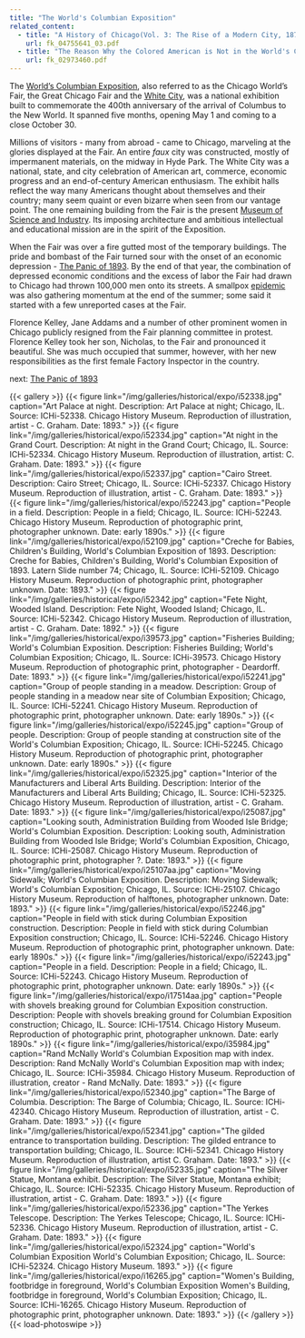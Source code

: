 ```yaml
---
title: "The World's Columbian Exposition"
related_content:
  - title: "A History of Chicago(Vol. 3: The Rise of a Modern City, 1871-1893)"
    url: fk_04755641_03.pdf
  - title: "The Reason Why the Colored American is Not in the World's Columbian Exposition"
    url: fk_02973460.pdf
---
```

The [World’s Columbian Exposition](http://www.encyclopedia.chicagohistory.org/pages/1386.html), also referred to as the Chicago World’s Fair, the Great Chicago Fair and the [White City](http://eriklarsonbooks.com/), was a national exhibition built to commemorate the 400th anniversary of the arrival of Columbus to the New World. It spanned five months, opening May 1 and coming to a close October 30.

Millions of visitors - many from abroad - came to Chicago, marveling at the glories displayed at the Fair. An entire *faux* city was constructed, mostly of impermanent materials, on the midway in Hyde Park. The White City was a national, state, and city celebration of American art, commerce, economic progress and an end-of-century American enthusiasm. The exhibit halls reflect the way many Americans thought about themselves and their country; many seem quaint or even bizarre when seen from our vantage point. The one remaining building from the Fair is the present [Museum of Science and Industry](https://www.msichicago.org/). Its imposing architecture and ambitious intellectual and educational mission are in the spirit of the Exposition.

When the Fair was over a fire gutted most of the temporary buildings. The pride and bombast of the Fair turned sour with the onset of an economic depression - [The Panic of 1893](/historical/panic/). By the end of that year, the combination of depressed economic conditions and the excess of labor the Fair had drawn to Chicago had thrown 100,000 men onto its streets. A smallpox [epidemic](http://www.encyclopedia.chicagohistory.org/pages/432.html) was also gathering momentum at the end of the summer; some said it started with a few unreported cases at the Fair.

Florence Kelley, Jane Addams and a number of other prominent women in Chicago publicly resigned	from the Fair planning committee in protest. Florence Kelley took her son, Nicholas, to the Fair and pronounced it beautiful. She was much occupied that summer, however, with her new responsibilities as the first female Factory Inspector in the country.

next:  [The Panic of 1893](/historical/panic/)

{{< gallery >}}
  {{< figure link="/img/galleries/historical/expo/i52338.jpg" caption="Art Palace at night. Description: Art Palace at night; Chicago, IL. Source: ICHi-52338. Chicago History Museum. Reproduction of illustration, artist - C. Graham. Date: 1893." >}}
  {{< figure link="/img/galleries/historical/expo/i52334.jpg" caption="At night in the Grand Court. Description: At night in the Grand Court; Chicago, IL. Source: ICHi-52334. Chicago History Museum. Reproduction of illustration, artist: C. Graham. Date: 1893." >}}
  {{< figure link="/img/galleries/historical/expo/i52337.jpg" caption="Cairo Street. Description: Cairo Street; Chicago, IL. Source: ICHi-52337. Chicago History Museum. Reproduction of illustration, artist - C. Graham. Date: 1893." >}}
  {{< figure link="/img/galleries/historical/expo/i52243.jpg" caption="People in a field. Description: People in a field; Chicago, IL. Source: ICHi-52243. Chicago History Museum. Reproduction of photographic print, photographer unknown. Date: early 1890s." >}}
  {{< figure link="/img/galleries/historical/expo/i52109.jpg" caption="Creche for Babies, Children's Building, World's Columbian Exposition of 1893. Description: Creche for Babies, Children's Building, World's Columbian Exposition of 1893. Latern Slide number 74; Chicago, IL. Source: ICHi-52109. Chicago History Museum. Reproduction of photographic print, photographer unknown. Date: 1893." >}}
  {{< figure link="/img/galleries/historical/expo/i52342.jpg" caption="Fete Night, Wooded Island. Description: Fete Night, Wooded Island; Chicago, IL. Source: ICHi-52342. Chicago History Museum. Reproduction of illustration, artist - C. Graham. Date: 1892." >}}
  {{< figure link="/img/galleries/historical/expo/i39573.jpg" caption="Fisheries Building; World's Columbian Exposition. Description: Fisheries Building; World's Columbian Exposition; Chicago, IL. Source: ICHi-39573. Chicago History Museum. Reproduction of photographic print, photographer - Deardorff. Date: 1893." >}}
  {{< figure link="/img/galleries/historical/expo/i52241.jpg" caption="Group of people standing in a meadow. Description: Group of people standing in a meadow near site of Columbian Exposition; Chicago, IL. Source: ICHi-52241. Chicago History Museum. Reproduction of photographic print, photographer unknown. Date: early 1890s." >}}
  {{< figure link="/img/galleries/historical/expo/i52245.jpg" caption="Group of people. Description: Group of people standing at construction site of the World's Columbian Exposition; Chicago, IL. Source: ICHi-52245. Chicago History Museum. Reproduction of photographic print, photographer unknown. Date: early 1890s." >}}
  {{< figure link="/img/galleries/historical/expo/i52325.jpg" caption="Interior of the Manufacturers and Liberal Arts Building. Description: Interior of the Manufacturers and Liberal Arts Building; Chicago, IL. Source: ICHi-52325. Chicago History Museum. Reproduction of illustration, artist - C. Graham. Date: 1893." >}}
  {{< figure link="/img/galleries/historical/expo/i25087.jpg" caption="Looking south, Administration Building from Wooded Isle Bridge; World's Columbian Exposition. Description: Looking south, Administration Building from Wooded Isle Bridge; World's Columbian Exposition, Chicago, IL. Source: ICHi-25087. Chicago History Museum. Reproduction of photographic print, photographer ?. Date: 1893." >}}
  {{< figure link="/img/galleries/historical/expo/i25107aa.jpg" caption="Moving Sidewalk; World's Columbian Exposition. Description: Moving Sidewalk; World's Columbian Exposition; Chicago, IL. Source: ICHi-25107. Chicago History Museum. Reproduction of halftones, photographer unknown. Date: 1893." >}}
  {{< figure link="/img/galleries/historical/expo/i52246.jpg" caption="People in field with stick during Columbian Exposition construction. Description: People in field with stick during Columbian Exposition construction; Chicago, IL. Source: ICHi-52246. Chicago History Museum. Reproduction of photographic print, photographer unknown. Date: early 1890s." >}}
  {{< figure link="/img/galleries/historical/expo/i52243.jpg" caption="People in a field. Description: People in a field; Chicago, IL. Source: ICHi-52243. Chicago History Museum. Reproduction of photographic print, photographer unknown. Date: early 1890s." >}}
  {{< figure link="/img/galleries/historical/expo/i17514aa.jpg" caption="People with shovels breaking ground for Columbian Exposition construction. Description: People with shovels breaking ground for Columbian Exposition construction; Chicago, IL. Source: ICHi-17514. Chicago History Museum. Reproduction of photographic print, photographer unknown. Date: early 1890s." >}}
  {{< figure link="/img/galleries/historical/expo/i35984.jpg" caption="Rand McNally World's Columbian Exposition map with index. Description: Rand McNally World's Columbian Exposition map with index; Chicago, IL. Source: ICHi-35984. Chicago History Museum. Reproduction of illustration, creator - Rand McNally. Date: 1893." >}}
  {{< figure link="/img/galleries/historical/expo/i52340.jpg" caption="The Barge of Columbia. Description: The Barge of Columbia; Chicago, IL. Source: ICHi-42340. Chicago History Museum. Reproduction of illustration, artist - C. Graham. Date: 1893." >}}
  {{< figure link="/img/galleries/historical/expo/i52341.jpg" caption="The gilded entrance to transportation building. Description: The gilded entrance to transportation building; Chicago, IL. Source: ICHi-52341. Chicago History Museum. Reproduction of illustration, artist C. Graham. Date: 1893." >}}
  {{< figure link="/img/galleries/historical/expo/i52335.jpg" caption="The Silver Statue, Montana exhibit. Description: The Silver Statue, Montana exhibit; Chicago, IL. Source: ICHi-52335. Chicago History Museum. Reproduction of illustration, artist - C. Graham. Date: 1893." >}}
  {{< figure link="/img/galleries/historical/expo/i52336.jpg" caption="The Yerkes Telescope. Description: The Yerkes Telescope; Chicago, IL. Source: ICHi-52336. Chicago History Museum. Reproduction of illustration, artist - C. Graham. Date: 1893." >}}
  {{< figure link="/img/galleries/historical/expo/i52324.jpg" caption="World's Columbian Exposition World's Columbian Exposition; Chicago, IL. Source: ICHi-52324. Chicago History Museum. 1893." >}}
  {{< figure link="/img/galleries/historical/expo/i16265.jpg" caption="Women's Building, footbridge in foreground, World's Columbian Exposition Women's Building, footbridge in foreground, World's Columbian Exposition; Chicago, IL. Source: ICHi-16265. Chicago History Museum. Reproduction of photographic print, photographer unknown. Date: 1893." >}}
{{< /gallery >}} {{< load-photoswipe >}}
